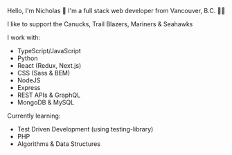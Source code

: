 Hello, I'm Nicholas 👋 I'm a full stack web developer from Vancouver, B.C. 🚵‍♂️ 

I like to support the Canucks, Trail Blazers, Mariners & Seahawks

I work with: 
- TypeScript/JavaScript
- Python
- React (Redux, Next.js)
- CSS (Sass & BEM)
- NodeJS
- Express
- REST APIs & GraphQL
- MongoDB & MySQL

Currently learning: 
- Test Driven Development (using testing-library)
- PHP
- Algorithms & Data Structures 
